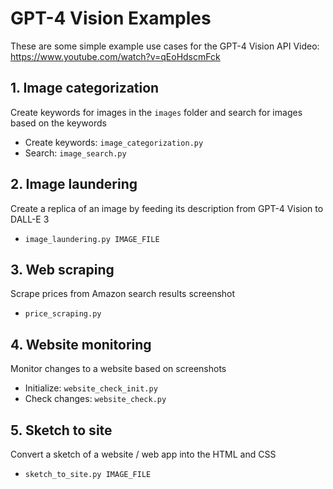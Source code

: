 # GPT-4 Vision Examples

These are some simple example use cases for the GPT-4 Vision API
Video: https://www.youtube.com/watch?v=qEoHdscmFck

## 1. Image categorization

Create keywords for images in the `images` folder and search for images based on the keywords

- Create keywords: `image_categorization.py`
- Search: `image_search.py`

## 2. Image laundering

Create a replica of an image by feeding its description from GPT-4 Vision to DALL-E 3

- `image_laundering.py IMAGE_FILE`

## 3. Web scraping

Scrape prices from Amazon search results screenshot

- `price_scraping.py`

## 4. Website monitoring

Monitor changes to a website based on screenshots

- Initialize: `website_check_init.py`
- Check changes: `website_check.py`

## 5. Sketch to site

Convert a sketch of a website / web app into the HTML and CSS

- `sketch_to_site.py IMAGE_FILE`
